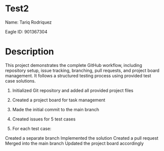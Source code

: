 # Test2

Name: Tariq Rodriquez 

Eagle ID: 901367304

# Description 
This project demonstrates the complete GitHub workflow, including repository setup, issue tracking, branching, pull requests, and project board management. It follows a structured testing process using provided test case solutions.

1. Initialized Git repository and added all provided project files

2. Created a project board for task management

3. Made the initial commit to the main branch

4. Created issues for 5 test cases 

5. For each test case:

  Created a separate branch
  Implemented the solution
  Created a pull request
  Merged into the main branch
  Updated the project board accordingly
